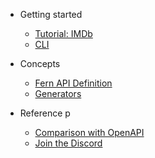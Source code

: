 <!-- markdownlint-disable MD041 MD033 -->

- Getting started

  - [Tutorial: IMDb](_/imdb.md)
  - [CLI](_/cli.md)

- Concepts

  - [Fern API Definition](_/definition.md)
  - [Generators](_/generators.md)

- Reference
  p
  - [Comparison with OpenAPI](_/comparison.md)
  - [Join the Discord](https://discord.gg/JkkXumPzcG)
